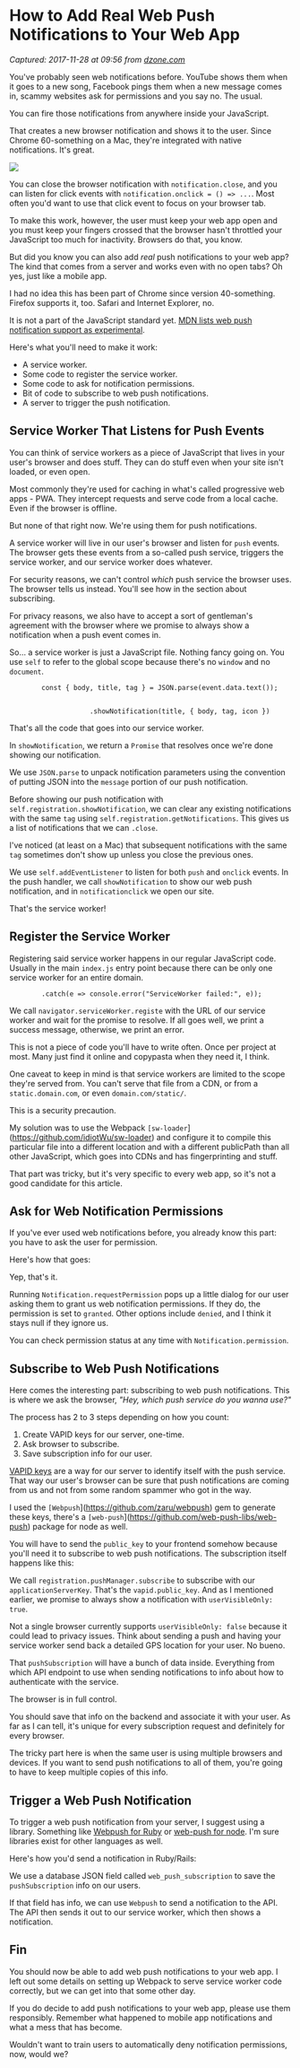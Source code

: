 # How to Add Real Web Push Notifications to Your Web App

_Captured: 2017-11-28 at 09:56 from [dzone.com](https://dzone.com/articles/how-to-add-real-web-push-notifications-to-your-web?edition=337920&utm_source=Daily%20Digest&utm_medium=email&utm_campaign=Daily%20Digest%202017-11-27)_

You've probably seen web notifications before. YouTube shows them when it goes to a new song, Facebook pings them when a new message comes in, scammy websites ask for permissions and you say no. The usual.

You can fire those notifications from anywhere inside your JavaScript.

That creates a new browser notification and shows it to the user. Since Chrome 60-something on a Mac, they're integrated with native notifications. It's great.

![](https://d3nulzlctd9uky.cloudfront.net/blog/wp-content/uploads/2017/11/Screen-Shot-2017-11-16-at-09.37.29.png?x24020)

You can close the browser notification with `notification.close`, and you can listen for click events with `notification.onclick = () => ...`. Most often you'd want to use that click event to focus on your browser tab.

To make this work, however, the user must keep your web app open and you must keep your fingers crossed that the browser hasn't throttled your JavaScript too much for inactivity. Browsers do that, you know.

But did you know you can also add _real_ push notifications to your web app? The kind that comes from a server and works even with no open tabs? Oh yes, just like a mobile app.

I had no idea this has been part of Chrome since version 40-something. Firefox supports it, too. Safari and Internet Explorer, no.

It is not a part of the JavaScript standard yet. [MDN lists web push notification support as experimental](https://developer.mozilla.org/en-US/docs/Web/API/Push_API).

Here's what you'll need to make it work:

  * A service worker.
  * Some code to register the service worker.
  * Some code to ask for notification permissions.
  * Bit of code to subscribe to web push notifications.
  * A server to trigger the push notification.

## Service Worker That Listens for Push Events

You can think of service workers as a piece of JavaScript that lives in your user's browser and does stuff. They can do stuff even when your site isn't loaded, or even open.

Most commonly they're used for caching in what's called progressive web apps - PWA. They intercept requests and serve code from a local cache. Even if the browser is offline.

But none of that right now. We're using them for push notifications.

A service worker will live in our user's browser and listen for `push` events. The browser gets these events from a so-called push service, triggers the service worker, and our service worker does whatever.

For security reasons, we can't control _which_ push service the browser uses. The browser tells us instead. You'll see how in the section about subscribing.

For privacy reasons, we also have to accept a sort of gentleman's agreement with the browser where we promise to always show a notification when a push event comes in.

So... a service worker is just a JavaScript file. Nothing fancy going on. You use `self` to refer to the global scope because there's no `window` and no `document`.
    
    
            const { body, title, tag } = JSON.parse(event.data.text());
    
    
                        .showNotification(title, { body, tag, icon })

That's all the code that goes into our service worker.

In `showNotification`, we return a `Promise` that resolves once we're done showing our notification.

We use `JSON.parse` to unpack notification parameters using the convention of putting JSON into the `message` portion of our push notification.

Before showing our push notification with `self.registration.showNotification`, we can clear any existing notifications with the same `tag` using `self.registration.getNotifications`. This gives us a list of notifications that we can `.close`.

I've noticed (at least on a Mac) that subsequent notifications with the same `tag` sometimes don't show up unless you close the previous ones.

We use `self.addEventListener` to listen for both `push` and `onclick` events. In the push handler, we call `showNotification` to show our web push notification, and in `notificationclick` we open our site.

That's the service worker!

## Register the Service Worker

Registering said service worker happens in our regular JavaScript code. Usually in the main `index.js` entry point because there can be only one service worker for an entire domain.
    
    
            .catch(e => console.error("ServiceWorker failed:", e));

We call `navigator.serviceWorker.registe` with the URL of our service worker and wait for the promise to resolve. If all goes well, we print a success message, otherwise, we print an error.

This is not a piece of code you'll have to write often. Once per project at most. Many just find it online and copypasta when they need it, I think.

One caveat to keep in mind is that service workers are limited to the scope they're served from. You can't serve that file from a CDN, or from a `static.domain.com`, or even `domain.com/static/`.

This is a security precaution.

My solution was to use the Webpack `[sw-loader`](https://github.com/idiotWu/sw-loader) and configure it to compile this particular file into a different location and with a different publicPath than all other JavaScript, which goes into CDNs and has fingerprinting and stuff.

That part was tricky, but it's very specific to every web app, so it's not a good candidate for this article.

## Ask for Web Notification Permissions

If you've ever used web notifications before, you already know this part: you have to ask the user for permission.

Here's how that goes:

Yep, that's it.

Running `Notification.requestPermission` pops up a little dialog for our user asking them to grant us web notification permissions. If they do, the permission is set to `granted`. Other options include `denied`, and I think it stays null if they ignore us.

You can check permission status at any time with `Notification.permission`.

## Subscribe to Web Push Notifications

Here comes the interesting part: subscribing to web push notifications. This is where we ask the browser, _"Hey, which push service do you wanna use?"_

The process has 2 to 3 steps depending on how you count:

  1. Create VAPID keys for our server, one-time.
  2. Ask browser to subscribe.
  3. Save subscription info for our user.

[VAPID keys](https://blog.mozilla.org/services/2016/04/04/using-vapid-with-webpush/) are a way for our server to identify itself with the push service. That way our user's browser can be sure that push notifications are coming from us and not from some random spammer who got in the way.

I used the `[Webpush`](https://github.com/zaru/webpush) gem to generate these keys, there's a `[web-push`](https://github.com/web-push-libs/web-push) package for node as well.

You will have to send the `public_key` to your frontend somehow because you'll need it to subscribe to web push notifications. The subscription itself happens like this:

We call `registration.pushManager.subscribe` to subscribe with our `applicationServerKey`. That's the `vapid.public_key`. And as I mentioned earlier, we promise to always show a notification with `userVisibleOnly: true`.

Not a single browser currently supports `userVisibleOnly: false` because it could lead to privacy issues. Think about sending a push and having your service worker send back a detailed GPS location for your user. No bueno.

That `pushSubscription` will have a bunch of data inside. Everything from which API endpoint to use when sending notifications to info about how to authenticate with the service.

The browser is in full control.

You should save that info on the backend and associate it with your user. As far as I can tell, it's unique for every subscription request and definitely for every browser.

The tricky part here is when the same user is using multiple browsers and devices. If you want to send push notifications to all of them, you're going to have to keep multiple copies of this info.

## Trigger a Web Push Notification

To trigger a web push notification from your server, I suggest using a library. Something like [Webpush for Ruby](https://github.com/zaru/webpush) or [web-push for node](https://github.com/web-push-libs/web-push). I'm sure libraries exist for other languages as well.

Here's how you'd send a notification in Ruby/Rails:

We use a database JSON field called `web_push_subscription` to save the `pushSubscription` info on our users.

If that field has info, we can use `Webpush` to send a notification to the API. The API then sends it out to our service worker, which then shows a notification.

## Fin

You should now be able to add web push notifications to your web app. I left out some details on setting up Webpack to serve service worker code correctly, but we can get into that some other day.

If you do decide to add push notifications to your web app, please use them responsibly. Remember what happened to mobile app notifications and what a mess that has become.

Wouldn't want to train users to automatically deny notification permissions, now, would we?
